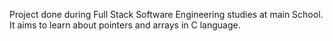 Project done during Full Stack Software Engineering studies at main School. It aims to learn about pointers and arrays in C language.
